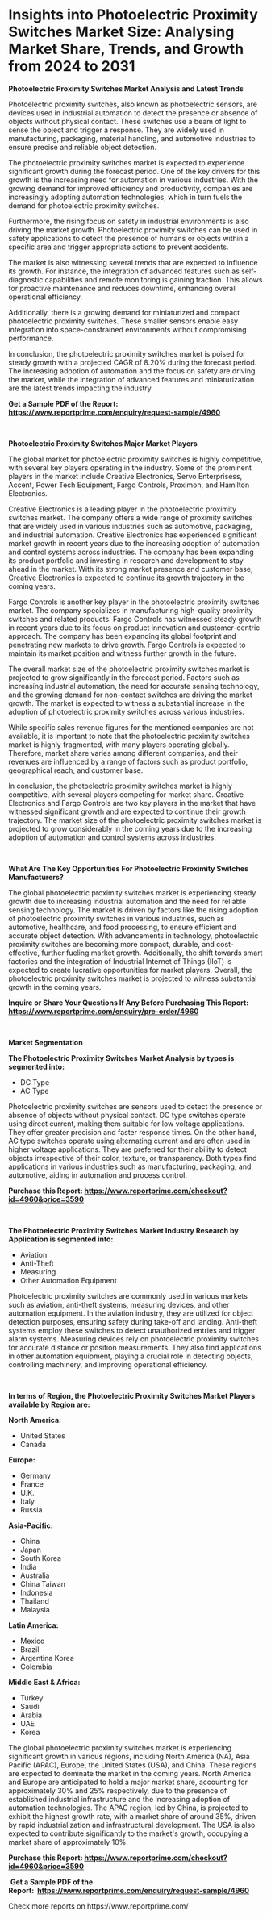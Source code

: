 <p><h1>Insights into Photoelectric Proximity Switches Market Size: Analysing Market Share, Trends, and Growth from 2024 to 2031</h1></p><p><strong>Photoelectric Proximity Switches Market Analysis and Latest Trends</strong></p>
<p><p>Photoelectric proximity switches, also known as photoelectric sensors, are devices used in industrial automation to detect the presence or absence of objects without physical contact. These switches use a beam of light to sense the object and trigger a response. They are widely used in manufacturing, packaging, material handling, and automotive industries to ensure precise and reliable object detection.</p><p>The photoelectric proximity switches market is expected to experience significant growth during the forecast period. One of the key drivers for this growth is the increasing need for automation in various industries. With the growing demand for improved efficiency and productivity, companies are increasingly adopting automation technologies, which in turn fuels the demand for photoelectric proximity switches.</p><p>Furthermore, the rising focus on safety in industrial environments is also driving the market growth. Photoelectric proximity switches can be used in safety applications to detect the presence of humans or objects within a specific area and trigger appropriate actions to prevent accidents.</p><p>The market is also witnessing several trends that are expected to influence its growth. For instance, the integration of advanced features such as self-diagnostic capabilities and remote monitoring is gaining traction. This allows for proactive maintenance and reduces downtime, enhancing overall operational efficiency.</p><p>Additionally, there is a growing demand for miniaturized and compact photoelectric proximity switches. These smaller sensors enable easy integration into space-constrained environments without compromising performance.</p><p>In conclusion, the photoelectric proximity switches market is poised for steady growth with a projected CAGR of 8.20% during the forecast period. The increasing adoption of automation and the focus on safety are driving the market, while the integration of advanced features and miniaturization are the latest trends impacting the industry.</p></p>
<p><strong>Get a Sample PDF of the Report:&nbsp; <a href="https://www.reportprime.com/enquiry/request-sample/4960">https://www.reportprime.com/enquiry/request-sample/4960</a></strong></p>
<p>&nbsp;</p>
<p><strong>Photoelectric Proximity Switches Major Market Players</strong></p>
<p><p>The global market for photoelectric proximity switches is highly competitive, with several key players operating in the industry. Some of the prominent players in the market include Creative Electronics, Servo Enterprisess, Accent, Power Tech Equipment, Fargo Controls, Proximon, and Hamilton Electronics.</p><p>Creative Electronics is a leading player in the photoelectric proximity switches market. The company offers a wide range of proximity switches that are widely used in various industries such as automotive, packaging, and industrial automation. Creative Electronics has experienced significant market growth in recent years due to the increasing adoption of automation and control systems across industries. The company has been expanding its product portfolio and investing in research and development to stay ahead in the market. With its strong market presence and customer base, Creative Electronics is expected to continue its growth trajectory in the coming years.</p><p>Fargo Controls is another key player in the photoelectric proximity switches market. The company specializes in manufacturing high-quality proximity switches and related products. Fargo Controls has witnessed steady growth in recent years due to its focus on product innovation and customer-centric approach. The company has been expanding its global footprint and penetrating new markets to drive growth. Fargo Controls is expected to maintain its market position and witness further growth in the future.</p><p>The overall market size of the photoelectric proximity switches market is projected to grow significantly in the forecast period. Factors such as increasing industrial automation, the need for accurate sensing technology, and the growing demand for non-contact switches are driving the market growth. The market is expected to witness a substantial increase in the adoption of photoelectric proximity switches across various industries.</p><p>While specific sales revenue figures for the mentioned companies are not available, it is important to note that the photoelectric proximity switches market is highly fragmented, with many players operating globally. Therefore, market share varies among different companies, and their revenues are influenced by a range of factors such as product portfolio, geographical reach, and customer base.</p><p>In conclusion, the photoelectric proximity switches market is highly competitive, with several players competing for market share. Creative Electronics and Fargo Controls are two key players in the market that have witnessed significant growth and are expected to continue their growth trajectory. The market size of the photoelectric proximity switches market is projected to grow considerably in the coming years due to the increasing adoption of automation and control systems across industries.</p></p>
<p>&nbsp;</p>
<p><strong>What Are The Key Opportunities For Photoelectric Proximity Switches Manufacturers?</strong></p>
<p><p>The global photoelectric proximity switches market is experiencing steady growth due to increasing industrial automation and the need for reliable sensing technology. The market is driven by factors like the rising adoption of photoelectric proximity switches in various industries, such as automotive, healthcare, and food processing, to ensure efficient and accurate object detection. With advancements in technology, photoelectric proximity switches are becoming more compact, durable, and cost-effective, further fueling market growth. Additionally, the shift towards smart factories and the integration of Industrial Internet of Things (IIoT) is expected to create lucrative opportunities for market players. Overall, the photoelectric proximity switches market is projected to witness substantial growth in the coming years.</p></p>
<p><strong>Inquire or Share Your Questions If Any Before Purchasing This Report: <a href="https://www.reportprime.com/enquiry/pre-order/4960">https://www.reportprime.com/enquiry/pre-order/4960</a></strong></p>
<p>&nbsp;</p>
<p><strong>Market Segmentation</strong></p>
<p><strong>The Photoelectric Proximity Switches Market Analysis by types is segmented into:</strong></p>
<p><ul><li>DC Type</li><li>AC Type</li></ul></p>
<p><p>Photoelectric proximity switches are sensors used to detect the presence or absence of objects without physical contact. DC type switches operate using direct current, making them suitable for low voltage applications. They offer greater precision and faster response times. On the other hand, AC type switches operate using alternating current and are often used in higher voltage applications. They are preferred for their ability to detect objects irrespective of their color, texture, or transparency. Both types find applications in various industries such as manufacturing, packaging, and automotive, aiding in automation and process control.</p></p>
<p><strong>Purchase this Report:&nbsp;<a href="https://www.reportprime.com/checkout?id=4960&price=3590">https://www.reportprime.com/checkout?id=4960&price=3590</a></strong></p>
<p>&nbsp;</p>
<p><strong>The Photoelectric Proximity Switches Market Industry Research by Application is segmented into:</strong></p>
<p><ul><li>Aviation</li><li>Anti-Theft</li><li>Measuring</li><li>Other Automation Equipment</li></ul></p>
<p><p>Photoelectric proximity switches are commonly used in various markets such as aviation, anti-theft systems, measuring devices, and other automation equipment. In the aviation industry, they are utilized for object detection purposes, ensuring safety during take-off and landing. Anti-theft systems employ these switches to detect unauthorized entries and trigger alarm systems. Measuring devices rely on photoelectric proximity switches for accurate distance or position measurements. They also find applications in other automation equipment, playing a crucial role in detecting objects, controlling machinery, and improving operational efficiency.</p></p>
<p>&nbsp;</p>
<p><strong>In terms of Region, the Photoelectric Proximity Switches Market Players available by Region are:</strong></p>
<p>
    <p> <strong> North America: </strong>
        <ul>
            <li>United States</li>
            <li>Canada</li>
        </ul>
        </p> 
    <p> <strong> Europe: </strong>
        <ul>
            <li>Germany</li>
            <li>France</li>
            <li>U.K.</li>
            <li>Italy</li>
            <li>Russia</li>
        </ul>
        </p> 
    <p> <strong> Asia-Pacific: </strong>
        <ul>
            <li>China</li>
            <li>Japan</li>
            <li>South Korea</li>
            <li>India</li>
            <li>Australia</li>
            <li>China Taiwan</li>
            <li>Indonesia</li>
            <li>Thailand</li>
            <li>Malaysia</li>
        </ul>
        </p> 
    <p> <strong> Latin America: </strong>
        <ul>
            <li>Mexico</li>
            <li>Brazil</li>
            <li>Argentina Korea</li>
            <li>Colombia</li>
        </ul>
        </p> 
    <p> <strong> Middle East & Africa: </strong>
        <ul>
            <li>Turkey</li>
            <li>Saudi</li>
            <li>Arabia</li>
            <li>UAE</li>
            <li>Korea</li>
        </ul>
    </p>
    </p>
<p><p>The global photoelectric proximity switches market is experiencing significant growth in various regions, including North America (NA), Asia Pacific (APAC), Europe, the United States (USA), and China. These regions are expected to dominate the market in the coming years. North America and Europe are anticipated to hold a major market share, accounting for approximately 30% and 25% respectively, due to the presence of established industrial infrastructure and the increasing adoption of automation technologies. The APAC region, led by China, is projected to exhibit the highest growth rate, with a market share of around 35%, driven by rapid industrialization and infrastructural development. The USA is also expected to contribute significantly to the market's growth, occupying a market share of approximately 10%.</p></p>
<p><strong>Purchase this Report: <a href="https://www.reportprime.com/checkout?id=4960&price=3590">https://www.reportprime.com/checkout?id=4960&price=3590</a></strong></p>
<p>&nbsp;<strong>Get a Sample PDF of the Report:&nbsp;&nbsp;<a href="https://www.reportprime.com/enquiry/request-sample/4960">https://www.reportprime.com/enquiry/request-sample/4960</a></strong></p>
<p><strong></strong></p>
<p>Check more reports on https://www.reportprime.com/</p>